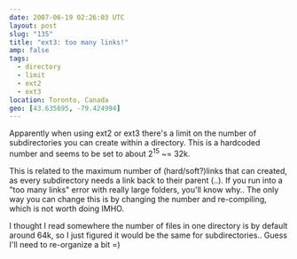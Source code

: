 ```yaml
---
date: 2007-06-19 02:26:03 UTC
layout: post
slug: "135"
title: "ext3: too many links!"
amp: false
tags:
  - directory
  - limit
  - ext2
  - ext3
location: Toronto, Canada
geo: [43.635695, -79.424994]
---
```

<p>Apparently when using ext2 or ext3 there's a limit on the number of subdirectories you can create within a directory. This is a hardcoded number and seems to be set to about 2<sup>15</sup> ~= 32k.</p>

<p>This is related to the maximum number of (hard/soft?)links that can created, as every subdirectory needs a link back to their parent (..). If you run into a "too many links" error with really large folders, you'll know why.. The only way you can change this is by changing the number and re-compiling, which is not worth doing IMHO.</p>

<p>I thought I read somewhere the number of files in one directory is by default around 64k, so I just figured it would be the same for subdirectories.. Guess I'll need to re-organize a bit =)</p>
